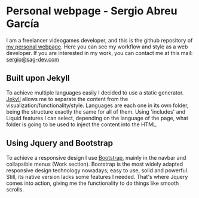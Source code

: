 # Personal webpage - Sergio Abreu García

I am a freelancer videogames developer, and this is the github repository of [my personal webpage](http://www.sag-dev.com).
Here you can see my workflow and style as a web developer. If you are interested in my work, you can
contact me at this mail: sergio@sag-dev.com

## Built upon Jekyll

To achieve multiple languages easily I decided to use a static generator. [Jekyll](https://jekyllrb.com/) allows me to separate
the content from the visualization/functionality/style. Languages are each one in its own folder, being
the structure exactly the same for all of them. Using 'includes' and Liquid features I can
select, depending on the language of the page, what folder is going to be used to inject the
content into the HTML.

## Using Jquery and Bootstrap

To achieve a responsive design I use [Bootstrap](https://getbootstrap.com/), mainly in the navbar and collapsible menus (Work section).
Bootstrap is the most widely adapted responsive design technology nowadays; easy to use, solid and powerful. Still, its native
version lacks some features I needed. That's where Jquery comes into action, giving me the functionality to
do things like smooth scrolls.
